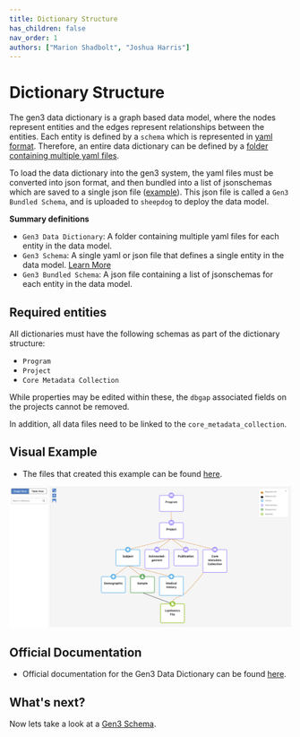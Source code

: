 ```yaml
---
title: Dictionary Structure
has_children: false
nav_order: 1
authors: ["Marion Shadbolt", "Joshua Harris"]
---
```

# Dictionary Structure
The gen3 data dictionary is a graph based data model, where the nodes represent entities and the edges represent relationships between the entities. Each entity is defined by a `schema` which is represented in [yaml format](explainer_schema.yaml). Therefore, an entire data dictionary can be defined by a [folder containing multiple yaml files](../../tests/gen3_schema/examples/yaml/).

To load the data dictionary into the gen3 system, the yaml files must be converted into json format, and then bundled into a list of jsonschemas which are saved to a single json file ([example](../../examples/schema/json/gen3_bundled_schema.json.json)). This json file is called a `Gen3 Bundled Schema`, and is uploaded to `sheepdog` to deploy the data model.

**Summary definitions**
- `Gen3 Data Dictionary`: A folder containing multiple yaml files for each entity in the data model.
- `Gen3 Schema`: A single yaml or json file that defines a single entity in the data model. [Learn More](schemas.md)
- `Gen3 Bundled Schema`: A json file containing a list of jsonschemas for each entity in the data model.

## Required entities

All dictionaries must have the following schemas as part of the dictionary structure:
- `Program`
- `Project`
- `Core Metadata Collection`

While properties may be edited within these, the `dbgap` associated fields on the projects cannot be removed.

In addition, all data files need to be linked to the `core_metadata_collection`.

## Visual Example
- The files that created this example can be found [here](../../examples/schema/).

![](../../examples/schema/image.png)

## Official Documentation
- Official documentation for the Gen3 Data Dictionary can be found [here](https://docs.gen3.org/gen3-resources/operator-guide/create-data-dictionary/).

## What's next?
Now lets take a look at a [Gen3 Schema](schemas.md).